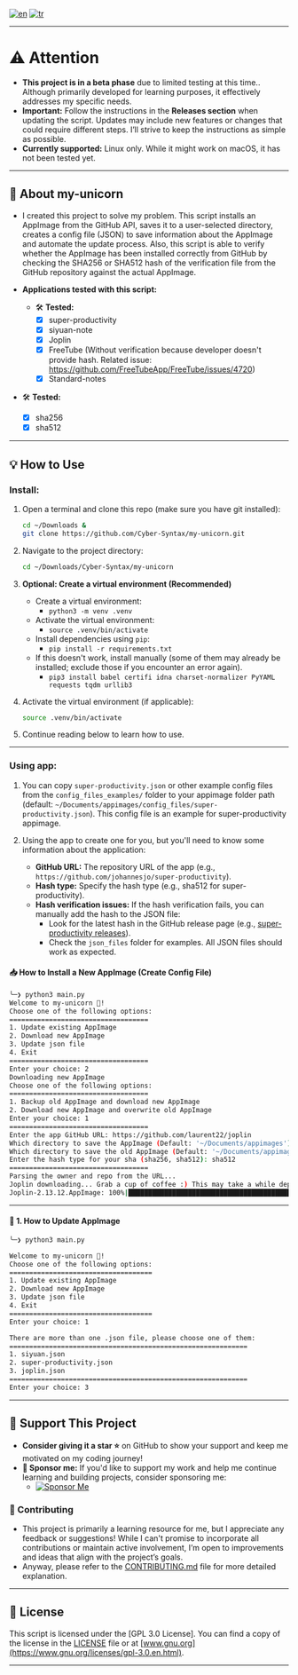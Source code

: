 [![en](https://img.shields.io/badge/lang-en-green.svg)](https://github.com/Cyber-Syntax/my-unicorn/blob/main/README.md)
[![tr](https://img.shields.io/badge/lang-tr-blue.svg)](https://github.com/Cyber-Syntax/my-unicorn/blob/main/README.tr.md)

---

# **⚠️ Attention**

- **This project is in a beta phase** due to limited testing at this time.. Although primarily developed for learning purposes, it effectively addresses my specific needs.
- **Important:** Follow the instructions in the **Releases section** when updating the script. Updates may include new features or changes that could require different steps. I’ll strive to keep the instructions as simple as possible.
- **Currently supported:** Linux only. While it might work on macOS, it has not been tested yet.

---

## **🦄 About my-unicorn**

- I created this project to solve my problem. This script installs an AppImage from the GitHub API, saves it to a user-selected directory, creates a config file (JSON) to save information about the AppImage and automate the update process. Also, this script is able to verify whether the AppImage has been installed correctly from GitHub by checking the SHA256 or SHA512 hash of the verification file from the GitHub repository against the actual AppImage.

- **Applications tested with this script:**

  - 🛠️ **Tested:**
    - [x] super-productivity
    - [x] siyuan-note
    - [x] Joplin
    - [x] FreeTube (Without verification because developer doesn't provide hash. Related issue: https://github.com/FreeTubeApp/FreeTube/issues/4720)
    - [x] Standard-notes

- 🛠️ **Tested:**

  - [x] sha256
  - [x] sha512

---

## **💡 How to Use**

### Install:

1. Open a terminal and clone this repo (make sure you have git installed):

   ```bash
   cd ~/Downloads &
   git clone https://github.com/Cyber-Syntax/my-unicorn.git
   ```

2. Navigate to the project directory:

   ```bash
   cd ~/Downloads/Cyber-Syntax/my-unicorn
   ```

3. **Optional: Create a virtual environment (Recommended)**

   - Create a virtual environment:
     - `python3 -m venv .venv`
   - Activate the virtual environment:
     - `source .venv/bin/activate`
   - Install dependencies using `pip`:
     - `pip install -r requirements.txt`
   - If this doesn't work, install manually (some of them may already be installed; exclude those if you encounter an error again).
     - `pip3 install babel certifi idna charset-normalizer PyYAML requests tqdm urllib3`

4. Activate the virtual environment (if applicable):

   ```bash
   source .venv/bin/activate
   ```

5. Continue reading below to learn how to use.

---

### Using app:

1. You can copy `super-productivity.json` or other example config files from the `config_files_examples/` folder to your appimage folder path (default: `~/Documents/appimages/config_files/super-productivity.json`). This config file is an example for super-productivity appimage.

2. Using the app to create one for you, but you'll need to know some information about the application:
   - **GitHub URL:** The repository URL of the app (e.g., `https://github.com/johannesjo/super-productivity`).
   - **Hash type:** Specify the hash type (e.g., sha512 for super-productivity).
   - **Hash verification issues:** If the hash verification fails, you can manually add the hash to the JSON file:
     - Look for the latest hash in the GitHub release page (e.g., [super-productivity releases](https://github.com/johannesjo/super-productivity/releases)).
     - Check the `json_files` folder for examples. All JSON files should work as expected.

#### **📥 How to Install a New AppImage (Create Config File)**

```bash
╰─❯ python3 main.py
Welcome to my-unicorn 🦄!
Choose one of the following options:
===================================
1. Update existing AppImage
2. Download new AppImage
3. Update json file
4. Exit
===================================
Enter your choice: 2
Downloading new AppImage
Choose one of the following options:
===================================
1. Backup old AppImage and download new AppImage
2. Download new AppImage and overwrite old AppImage
Enter your choice: 1
===================================
Enter the app GitHub URL: https://github.com/laurent22/joplin
Which directory to save the AppImage (Default: '~/Documents/appimages'):
Which directory to save the old AppImage (Default: '~/Documents/appimages/backup'):
Enter the hash type for your sha (sha256, sha512): sha512
===================================
Parsing the owner and repo from the URL...
Joplin downloading... Grab a cup of coffee :) This may take a while depending on your internet speed.
Joplin-2.13.12.AppImage: 100%|██████████████████████████████████████████████████| 201M/201M [00:19<00:00, 11.0MiB/s]
```

---

#### **🔄 1. How to Update AppImage**

```bash
╰─❯ python3 main.py

Welcome to my-unicorn 🦄!
Choose one of the following options:
====================================
1. Update existing AppImage
2. Download new AppImage
3. Update json file
4. Exit
====================================
Enter your choice: 1

There are more than one .json file, please choose one of them:
============================================================
1. siyuan.json
2. super-productivity.json
3. joplin.json
============================================================
Enter your choice: 3
```

---

## **🙏 Support This Project**

- **Consider giving it a star ⭐** on GitHub to show your support and keep me motivated on my coding journey!
- **💖 Sponsor me:** If you'd like to support my work and help me continue learning and building projects, consider sponsoring me:
  - [![Sponsor Me](https://img.shields.io/badge/Sponsor-💖-brightgreen)](https://github.com/sponsors/Cyber-Syntax)

### **🤝 Contributing**

- This project is primarily a learning resource for me, but I appreciate any feedback or suggestions! While I can't promise to incorporate all contributions or maintain active involvement, I’m open to improvements and ideas that align with the project’s goals.
- Anyway, please refer to the [CONTRIBUTING.md](.github/CONTRIBUTING.md) file for more detailed explanation.

---

## **📝 License**

This script is licensed under the [GPL 3.0 License]. You can find a copy of the license in the [LICENSE](https://github.com/Cyber-Syntax/my-unicorn/blob/main/LICENSE) file or at [www.gnu.org](https://www.gnu.org/licenses/gpl-3.0.en.html).

---
